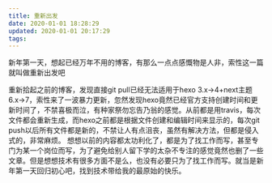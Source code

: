 ```yaml
---
title: 重新出发
date: 2020-01-01 18:28:29
updated: 2020-01-01 20:17:29
tags:
---
```

新年第一天，想起已经万年不用的博客，有那么一点点感慨物是人非，索性这一篇就叫做重新出发吧
<!-- more -->
重新拾起之前的博客，发现直接git pull已经无法适用于hexo 3.x->4+next主题6.x->7，索性来了一波暴力更新，忽然发现hexo竟然已经官方支持创建时间和更新时间了，不禁喜极而泣，有种家祭勿忘告乃翁的感觉。从前都是用travis，每次文件都会重新生成，而hexo之前都是根据文件创建和编辑时间来显示的，每次git push以后所有文件都是新的，不禁让人有点沮丧，虽然有解决方法，但都是侵入式的，非常麻烦。
想想以前的内容都太功利化了，都是为了找工作而写，甚至专门为某一个岗位而写，为了避免给别人留下学的太杂不专注的感觉竟然也删了一些文章。但是想想技术有很多方面不是么，也没有必要只为了找工作而写。就当是新年第一天回归初心吧，找到技术带给我的最原始的快乐。
